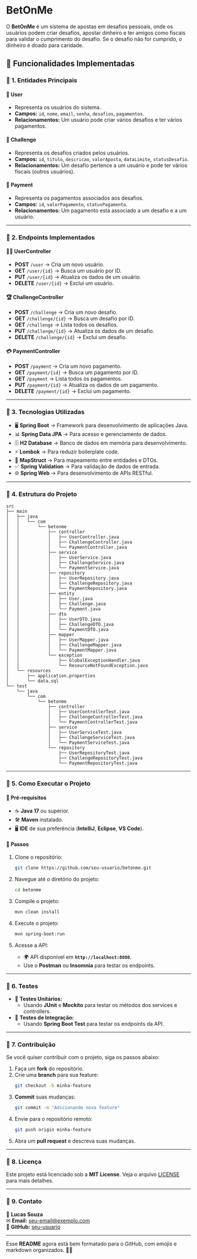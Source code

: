 # **BetOnMe**

O **BetOnMe** é um sistema de apostas em desafios pessoais, onde os usuários podem criar desafios, apostar dinheiro e ter amigos como fiscais para validar o cumprimento do desafio. Se o desafio não for cumprido, o dinheiro é doado para caridade.

## 🚀 **Funcionalidades Implementadas**

### 🔹 **1. Entidades Principais**
#### 📌 **User**
- Representa os usuários do sistema.  
- **Campos:** `id`, `nome`, `email`, `senha`, `desafios`, `pagamentos`.  
- **Relacionamentos:** Um usuário pode criar vários desafios e ter vários pagamentos.  

#### 📌 **Challenge**
- Representa os desafios criados pelos usuários.  
- **Campos:** `id`, `titulo`, `descricao`, `valorAposta`, `dataLimite`, `statusDesafio`.  
- **Relacionamentos:** Um desafio pertence a um usuário e pode ter vários fiscais (outros usuários).  

#### 📌 **Payment**
- Representa os pagamentos associados aos desafios.  
- **Campos:** `id`, `valorPagamento`, `statusPagamento`.  
- **Relacionamentos:** Um pagamento está associado a um desafio e a um usuário.  

---

### 🔹 **2. Endpoints Implementados**

#### **🧑‍💻 UserController**
- **POST** `/user` → Cria um novo usuário.  
- **GET** `/user/{id}` → Busca um usuário por ID.  
- **PUT** `/user/{id}` → Atualiza os dados de um usuário.  
- **DELETE** `/user/{id}` → Exclui um usuário.  

#### **🏆 ChallengeController**
- **POST** `/challenge` → Cria um novo desafio.  
- **GET** `/challenge/{id}` → Busca um desafio por ID.  
- **GET** `/challenge` → Lista todos os desafios.  
- **PUT** `/challenge/{id}` → Atualiza os dados de um desafio.  
- **DELETE** `/challenge/{id}` → Exclui um desafio.  

#### **💳 PaymentController**
- **POST** `/payment` → Cria um novo pagamento.  
- **GET** `/payment/{id}` → Busca um pagamento por ID.  
- **GET** `/payment` → Lista todos os pagamentos.  
- **PUT** `/payment/{id}` → Atualiza os dados de um pagamento.  
- **DELETE** `/payment/{id}` → Exclui um pagamento.  

---

### 🔹 **3. Tecnologias Utilizadas**
- 🖥️ **Spring Boot** → Framework para desenvolvimento de aplicações Java.  
- 📊 **Spring Data JPA** → Para acesso e gerenciamento de dados.  
- 🗄️ **H2 Database** → Banco de dados em memória para desenvolvimento.  
- ⚡ **Lombok** → Para reduzir boilerplate code.  
- 🔄 **MapStruct** → Para mapeamento entre entidades e DTOs.  
- ✅ **Spring Validation** → Para validação de dados de entrada.  
- 🌐 **Spring Web** → Para desenvolvimento de APIs RESTful.  

---

### 🔹 **4. Estrutura do Projeto**
```
src
├── main
│   ├── java
│   │   └── com
│   │       └── betonme
│   │           ├── controller
│   │           │   ├── UserController.java
│   │           │   ├── ChallengeController.java
│   │           │   └── PaymentController.java
│   │           ├── service
│   │           │   ├── UserService.java
│   │           │   ├── ChallengeService.java
│   │           │   └── PaymentService.java
│   │           ├── repository
│   │           │   ├── UserRepository.java
│   │           │   ├── ChallengeRepository.java
│   │           │   └── PaymentRepository.java
│   │           ├── entity
│   │           │   ├── User.java
│   │           │   ├── Challenge.java
│   │           │   └── Payment.java
│   │           ├── dto
│   │           │   ├── UserDTO.java
│   │           │   ├── ChallengeDTO.java
│   │           │   └── PaymentDTO.java
│   │           ├── mapper
│   │           │   ├── UserMapper.java
│   │           │   ├── ChallengeMapper.java
│   │           │   └── PaymentMapper.java
│   │           └── exception
│   │               ├── GlobalExceptionHandler.java
│   │               └── ResourceNotFoundException.java
│   └── resources
│       ├── application.properties
│       └── data.sql
└── test
    └── java
        └── com
            └── betonme
                ├── controller
                │   ├── UserControllerTest.java
                │   ├── ChallengeControllerTest.java
                │   └── PaymentControllerTest.java
                ├── service
                │   ├── UserServiceTest.java
                │   ├── ChallengeServiceTest.java
                │   └── PaymentServiceTest.java
                └── repository
                    ├── UserRepositoryTest.java
                    ├── ChallengeRepositoryTest.java
                    └── PaymentRepositoryTest.java
```

---

### 🔹 **5. Como Executar o Projeto**

#### **📌 Pré-requisitos**
- ☕ **Java 17** ou superior.  
- 🛠️ **Maven** instalado.  
- 🖥️ **IDE** de sua preferência (**IntelliJ**, **Eclipse**, **VS Code**).  

#### **📌 Passos**
1. Clone o repositório:  
   ```bash
   git clone https://github.com/seu-usuario/betonme.git
   ```

2. Navegue até o diretório do projeto:  
   ```bash
   cd betonme
   ```

3. Compile o projeto:  
   ```bash
   mvn clean install
   ```

4. Execute o projeto:  
   ```bash
   mvn spring-boot:run
   ```

5. Acesse a API:  
   - 🌍 API disponível em **`http://localhost:8080`**.  
   - Use o **Postman** ou **Insomnia** para testar os endpoints.  

---

### 🔹 **6. Testes**
- 🧪 **Testes Unitários:**  
  - Usando **JUnit** e **Mockito** para testar os métodos dos services e controllers.  
- 🔄 **Testes de Integração:**  
  - Usando **Spring Boot Test** para testar os endpoints da API.  

---

### 🔹 **7. Contribuição**
Se você quiser contribuir com o projeto, siga os passos abaixo:  
1. Faça um **fork** do repositório.  
2. Crie uma **branch** para sua feature:  
   ```bash
   git checkout -b minha-feature
   ```
3. **Commit** suas mudanças:  
   ```bash
   git commit -m "Adicionando nova feature"
   ```
4. Envie para o repositório remoto:  
   ```bash
   git push origin minha-feature
   ```
5. Abra um **pull request** e descreva suas mudanças.  

---

### 🔹 **8. Licença**
Este projeto está licenciado sob a **MIT License**. Veja o arquivo [LICENSE](LICENSE) para mais detalhes.  

---

### 🔹 **9. Contato**
📌 **Lucas Souza**  
✉ **Email:** seu-email@exemplo.com  
🐙 **GitHub:** [seu-usuario](https://github.com/seu-usuario)  

---

Esse **README** agora está bem formatado para o GitHub, com emojis e markdown organizados. 🎯🚀
